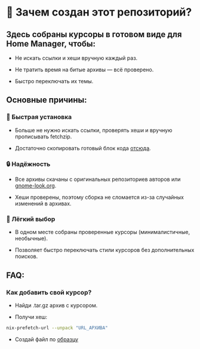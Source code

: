 # 🎈 Зачем создан этот репозиторий?

## Здесь собраны курсоры в готовом виде для Home Manager, чтобы:

- Не искать ссылки и хеши вручную каждый раз.

- Не тратить время на битые архивы — всё проверено.

- Быстро переключать их темы.

## Основные причины:

### 🚀 Быстрая установка

- Больше не нужно искать ссылки, проверять хеши и вручную прописывать fetchzip.

- Достаточно скопировать готовый блок кода [отсюда](https://github.com/driversline/cursors/tree/main/home-manager).

### 🔒 Надёжность

- Все архивы скачаны с оригинальных репозиториев авторов или [gnome-look.org](https://www.gnome-look.org/browse/).

- Хеши проверены, поэтому сборка не сломается из-за случайных изменений в архивах.

### 🎨 Лёгкий выбор

- В одном месте собраны проверенные курсоры (минималистичные, необычные).

- Позволяет быстро переключать стили курсоров без дополнительных поисков.

## FAQ:
### Как добавить свой курсор?
- Найди .tar.gz архив с курсором.

- Получи хеш:
```sh
nix-prefetch-url --unpack "URL_АРХИВА"
```

- Создай файл по [образцу](template/home.nix)
